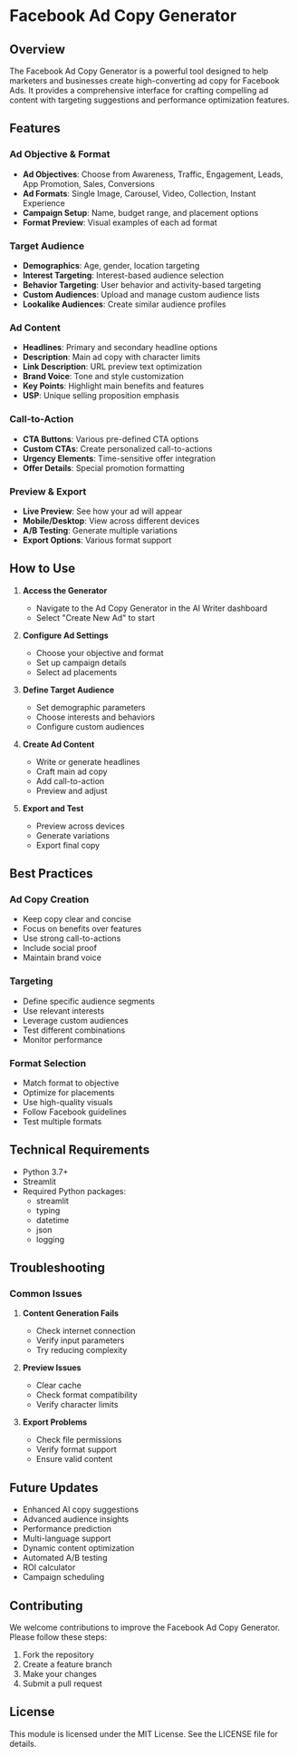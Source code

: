# Facebook Ad Copy Generator

## Overview
The Facebook Ad Copy Generator is a powerful tool designed to help marketers and businesses create high-converting ad copy for Facebook Ads. It provides a comprehensive interface for crafting compelling ad content with targeting suggestions and performance optimization features.

## Features

### Ad Objective & Format
- **Ad Objectives**: Choose from Awareness, Traffic, Engagement, Leads, App Promotion, Sales, Conversions
- **Ad Formats**: Single Image, Carousel, Video, Collection, Instant Experience
- **Campaign Setup**: Name, budget range, and placement options
- **Format Preview**: Visual examples of each ad format

### Target Audience
- **Demographics**: Age, gender, location targeting
- **Interest Targeting**: Interest-based audience selection
- **Behavior Targeting**: User behavior and activity-based targeting
- **Custom Audiences**: Upload and manage custom audience lists
- **Lookalike Audiences**: Create similar audience profiles

### Ad Content
- **Headlines**: Primary and secondary headline options
- **Description**: Main ad copy with character limits
- **Link Description**: URL preview text optimization
- **Brand Voice**: Tone and style customization
- **Key Points**: Highlight main benefits and features
- **USP**: Unique selling proposition emphasis

### Call-to-Action
- **CTA Buttons**: Various pre-defined CTA options
- **Custom CTAs**: Create personalized call-to-actions
- **Urgency Elements**: Time-sensitive offer integration
- **Offer Details**: Special promotion formatting

### Preview & Export
- **Live Preview**: See how your ad will appear
- **Mobile/Desktop**: View across different devices
- **A/B Testing**: Generate multiple variations
- **Export Options**: Various format support

## How to Use

1. **Access the Generator**
   - Navigate to the Ad Copy Generator in the AI Writer dashboard
   - Select "Create New Ad" to start

2. **Configure Ad Settings**
   - Choose your objective and format
   - Set up campaign details
   - Select ad placements

3. **Define Target Audience**
   - Set demographic parameters
   - Choose interests and behaviors
   - Configure custom audiences

4. **Create Ad Content**
   - Write or generate headlines
   - Craft main ad copy
   - Add call-to-action
   - Preview and adjust

5. **Export and Test**
   - Preview across devices
   - Generate variations
   - Export final copy

## Best Practices

### Ad Copy Creation
- Keep copy clear and concise
- Focus on benefits over features
- Use strong call-to-actions
- Include social proof
- Maintain brand voice

### Targeting
- Define specific audience segments
- Use relevant interests
- Leverage custom audiences
- Test different combinations
- Monitor performance

### Format Selection
- Match format to objective
- Optimize for placements
- Use high-quality visuals
- Follow Facebook guidelines
- Test multiple formats

## Technical Requirements

- Python 3.7+
- Streamlit
- Required Python packages:
  - streamlit
  - typing
  - datetime
  - json
  - logging

## Troubleshooting

### Common Issues
1. **Content Generation Fails**
   - Check internet connection
   - Verify input parameters
   - Try reducing complexity

2. **Preview Issues**
   - Clear cache
   - Check format compatibility
   - Verify character limits

3. **Export Problems**
   - Check file permissions
   - Verify format support
   - Ensure valid content

## Future Updates

- Enhanced AI copy suggestions
- Advanced audience insights
- Performance prediction
- Multi-language support
- Dynamic content optimization
- Automated A/B testing
- ROI calculator
- Campaign scheduling

## Contributing

We welcome contributions to improve the Facebook Ad Copy Generator. Please follow these steps:

1. Fork the repository
2. Create a feature branch
3. Make your changes
4. Submit a pull request

## License

This module is licensed under the MIT License. See the LICENSE file for details. 